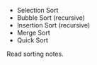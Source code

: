 - Selection Sort
- Bubble Sort (recursive)
- Insertion Sort (recursive)
- Merge Sort
- Quick Sort

Read sorting notes.
